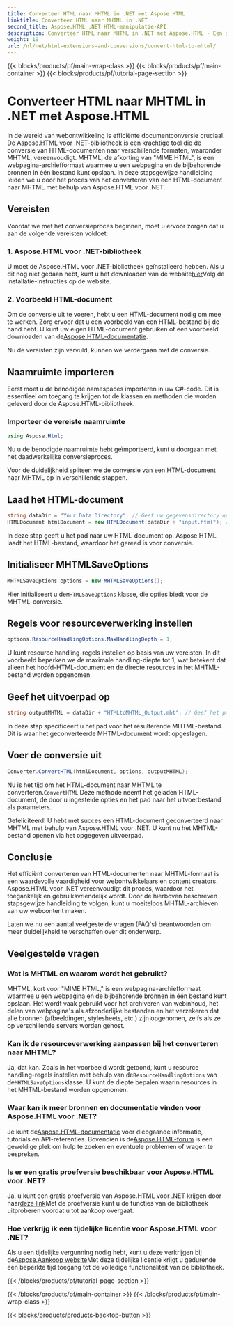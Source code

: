 ```yaml
---
title: Converteer HTML naar MHTML in .NET met Aspose.HTML
linktitle: Converteer HTML naar MHTML in .NET
second_title: Aspose.HTML .NET HTML-manipulatie-API
description: Converteer HTML naar MHTML in .NET met Aspose.HTML - Een stapsgewijze handleiding voor efficiënte archivering van webinhoud. Leer hoe u Aspose.HTML voor .NET gebruikt om MHTML-archieven te maken.
weight: 19
url: /nl/net/html-extensions-and-conversions/convert-html-to-mhtml/
---
```


{{< blocks/products/pf/main-wrap-class >}}
{{< blocks/products/pf/main-container >}}
{{< blocks/products/pf/tutorial-page-section >}}

# Converteer HTML naar MHTML in .NET met Aspose.HTML


In de wereld van webontwikkeling is efficiënte documentconversie cruciaal. De Aspose.HTML voor .NET-bibliotheek is een krachtige tool die de conversie van HTML-documenten naar verschillende formaten, waaronder MHTML, vereenvoudigt. MHTML, de afkorting van "MIME HTML", is een webpagina-archiefformaat waarmee u een webpagina en de bijbehorende bronnen in één bestand kunt opslaan. In deze stapsgewijze handleiding leiden we u door het proces van het converteren van een HTML-document naar MHTML met behulp van Aspose.HTML voor .NET.

## Vereisten

Voordat we met het conversieproces beginnen, moet u ervoor zorgen dat u aan de volgende vereisten voldoet:

### 1. Aspose.HTML voor .NET-bibliotheek

 U moet de Aspose.HTML voor .NET-bibliotheek geïnstalleerd hebben. Als u dit nog niet gedaan hebt, kunt u het downloaden van de website[hier](https://releases.aspose.com/html/net/)Volg de installatie-instructies op de website.

### 2. Voorbeeld HTML-document

Om de conversie uit te voeren, hebt u een HTML-document nodig om mee te werken. Zorg ervoor dat u een voorbeeld van een HTML-bestand bij de hand hebt. U kunt uw eigen HTML-document gebruiken of een voorbeeld downloaden van de[Aspose.HTML-documentatie](https://reference.aspose.com/html/net/).

Nu de vereisten zijn vervuld, kunnen we verdergaan met de conversie.

## Naamruimte importeren

Eerst moet u de benodigde namespaces importeren in uw C#-code. Dit is essentieel om toegang te krijgen tot de klassen en methoden die worden geleverd door de Aspose.HTML-bibliotheek.

### Importeer de vereiste naamruimte

```csharp
using Aspose.Html;
```

Nu u de benodigde naamruimte hebt geïmporteerd, kunt u doorgaan met het daadwerkelijke conversieproces.

Voor de duidelijkheid splitsen we de conversie van een HTML-document naar MHTML op in verschillende stappen.

## Laad het HTML-document

```csharp
string dataDir = "Your Data Directory"; // Geef uw gegevensdirectory op
HTMLDocument htmlDocument = new HTMLDocument(dataDir + "input.html"); // Laad het HTML-document
```

In deze stap geeft u het pad naar uw HTML-document op. Aspose.HTML laadt het HTML-bestand, waardoor het gereed is voor conversie.

## Initialiseer MHTMLSaveOptions

```csharp
MHTMLSaveOptions options = new MHTMLSaveOptions();
```

 Hier initialiseert u de`MHTMLSaveOptions` klasse, die opties biedt voor de MHTML-conversie.

## Regels voor resourceverwerking instellen

```csharp
options.ResourceHandlingOptions.MaxHandlingDepth = 1;
```

U kunt resource handling-regels instellen op basis van uw vereisten. In dit voorbeeld beperken we de maximale handling-diepte tot 1, wat betekent dat alleen het hoofd-HTML-document en de directe resources in het MHTML-bestand worden opgenomen.

## Geef het uitvoerpad op

```csharp
string outputMHTML = dataDir + "HTMLtoMHTML_Output.mht"; // Geef het pad naar het uitvoerbestand op
```

In deze stap specificeert u het pad voor het resulterende MHTML-bestand. Dit is waar het geconverteerde MHTML-document wordt opgeslagen.

## Voer de conversie uit

```csharp
Converter.ConvertHTML(htmlDocument, options, outputMHTML);
```

 Nu is het tijd om het HTML-document naar MHTML te converteren.`ConvertHTML` Deze methode neemt het geladen HTML-document, de door u ingestelde opties en het pad naar het uitvoerbestand als parameters.

Gefeliciteerd! U hebt met succes een HTML-document geconverteerd naar MHTML met behulp van Aspose.HTML voor .NET. U kunt nu het MHTML-bestand openen via het opgegeven uitvoerpad.

## Conclusie

Het efficiënt converteren van HTML-documenten naar MHTML-formaat is een waardevolle vaardigheid voor webontwikkelaars en content creators. Aspose.HTML voor .NET vereenvoudigt dit proces, waardoor het toegankelijk en gebruiksvriendelijk wordt. Door de hierboven beschreven stapsgewijze handleiding te volgen, kunt u moeiteloos MHTML-archieven van uw webcontent maken.

Laten we nu een aantal veelgestelde vragen (FAQ's) beantwoorden om meer duidelijkheid te verschaffen over dit onderwerp.

## Veelgestelde vragen

### Wat is MHTML en waarom wordt het gebruikt?

MHTML, kort voor "MIME HTML," is een webpagina-archiefformaat waarmee u een webpagina en de bijbehorende bronnen in één bestand kunt opslaan. Het wordt vaak gebruikt voor het archiveren van webinhoud, het delen van webpagina's als afzonderlijke bestanden en het verzekeren dat alle bronnen (afbeeldingen, stylesheets, etc.) zijn opgenomen, zelfs als ze op verschillende servers worden gehost.

### Kan ik de resourceverwerking aanpassen bij het converteren naar MHTML?

 Ja, dat kan. Zoals in het voorbeeld wordt getoond, kunt u resource handling-regels instellen met behulp van de`ResourceHandlingOptions` van de`MHTMLSaveOptions`klasse. U kunt de diepte bepalen waarin resources in het MHTML-bestand worden opgenomen.

### Waar kan ik meer bronnen en documentatie vinden voor Aspose.HTML voor .NET?

 Je kunt de[Aspose.HTML-documentatie](https://reference.aspose.com/html/net/) voor diepgaande informatie, tutorials en API-referenties. Bovendien is de[Aspose.HTML-forum](https://forum.aspose.com/) is een geweldige plek om hulp te zoeken en eventuele problemen of vragen te bespreken.

### Is er een gratis proefversie beschikbaar voor Aspose.HTML voor .NET?

 Ja, u kunt een gratis proefversie van Aspose.HTML voor .NET krijgen door naar[deze link](https://releases.aspose.com/)Met de proefversie kunt u de functies van de bibliotheek uitproberen voordat u tot aankoop overgaat.

### Hoe verkrijg ik een tijdelijke licentie voor Aspose.HTML voor .NET?

 Als u een tijdelijke vergunning nodig hebt, kunt u deze verkrijgen bij de[Aspose.Aankoop website](https://purchase.aspose.com/temporary-license/)Met deze tijdelijke licentie krijgt u gedurende een beperkte tijd toegang tot de volledige functionaliteit van de bibliotheek.


{{< /blocks/products/pf/tutorial-page-section >}}

{{< /blocks/products/pf/main-container >}}
{{< /blocks/products/pf/main-wrap-class >}}

{{< blocks/products/products-backtop-button >}}
